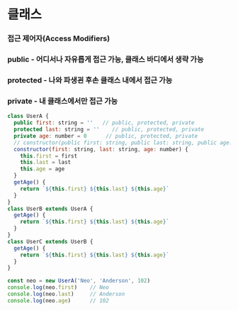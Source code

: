 # 클래스

### 접근 제어자(Access Modifiers)

### public - 어디서나 자유롭게 접근 가능, 클래스 바디에서 생략 가능

### protected - 나와 파생괸 후손 클래스 내에서 접근 가능

### private - 내 클래스에서만 접근 가능

```javascript
class UserA {
  public first: string = ''   // public, protected, private
  protected last: string = ''    // public, protected, private
  private age: number = 0      // public, protected, private
  // constructor(public first: string, public last: string, public age: number)
  constructor(first: string, last: string, age: number) {
    this.first = first
    this.last = last
    this.age = age
  }
  getAge() {
    return `${this.first} ${this.last} ${this.age}`
  }
}
class UserB extends UserA {
  getAge() {
    return `${this.first} ${this.last} ${this.age}`
  }
}
class UserC extends UserB {
  getAge() {
    return `${this.first} ${this.last} ${this.age}`
  }
}

const neo = new UserA('Neo', 'Anderson', 102)
console.log(neo.first)    // Neo
console.log(neo.last)     // Anderson
console.log(neo.age)      // 102
```
